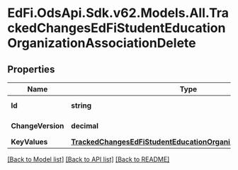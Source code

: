 # EdFi.OdsApi.Sdk.v62.Models.All.TrackedChangesEdFiStudentEducationOrganizationAssociationDelete

## Properties

Name | Type | Description | Notes
------------ | ------------- | ------------- | -------------
**Id** | **string** | Resource identifier | [optional] 
**ChangeVersion** | **decimal** | Change version | [optional] 
**KeyValues** | [**TrackedChangesEdFiStudentEducationOrganizationAssociationKey**](TrackedChangesEdFiStudentEducationOrganizationAssociationKey.md) |  | [optional] 

[[Back to Model list]](../README.md#documentation-for-models) [[Back to API list]](../README.md#documentation-for-api-endpoints) [[Back to README]](../README.md)

